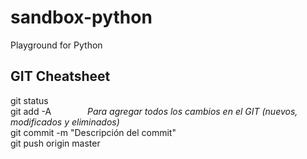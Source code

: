 # sandbox-python
Playground for Python

## GIT Cheatsheet

git status  
git add -A  ``       ``  *Para agregar todos los cambios en el GIT (nuevos, modificados y eliminados)*  
git commit -m "Descripción del commit"  
git push origin master  
